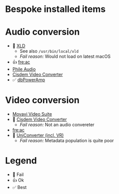 # Bespoke installed items

# Audio conversion

* 🚫 [XLD](https://tmkk.undo.jp/xld/index_e.html)
  * See also `/usr/bin/local/xld`
  * _Fail reason:_ Would not load on latest macOS
* 👍 [fre:ac](https://www.freac.org/)
* [Phile Audio](https://apps.apple.com/us/app/phile-audio/id413934579?mt=12)
* [Cisdem Video Converter](https://www.cisdem.com/video-converter-mac.html)
* ✅ [dbPowerAmp](https://www.dbpoweramp.com/cd-ripper.htm)

# Video conversion

* [Movavi Video Suite](https://www.movavi.com/suite-mac)
* 🚫 [Cisdem Video Converter](https://www.cisdem.com/video-converter-mac.html)
  * _Fail reason:_ Not an audio convereter 
* [fre:ac](https://www.freac.org/)
* 🚫 [UniConverter (incl. VR)](https://videoconverter.wondershare.com/)
  * _Fail reason:_ Metadata population is quite poor 

# Legend

* 🚫 Fail
* 👍 Ok
* ✅ Best

